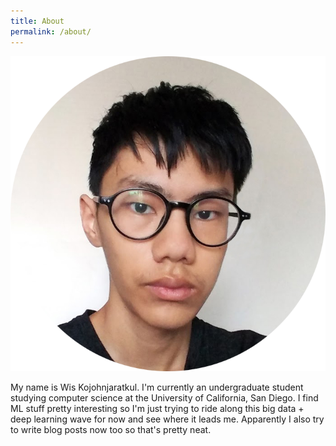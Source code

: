 ```yaml
---
title: About
permalink: /about/
---
```


<p align="center"> 
<img src="https://raw.githubusercontent.com/wiskojo/wiskojo.github.io/master/resources/about/lmao%20circle.png">
</p>

My name is Wis Kojohnjaratkul. I'm currently an undergraduate student studying computer science at the University of California, San Diego. I find ML stuff pretty interesting so I'm just trying to ride along this big data + deep learning wave for now and see where it leads me. Apparently I also try to write blog posts now too so that's pretty neat.
